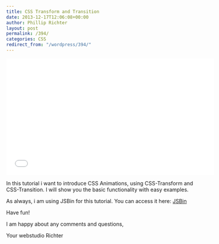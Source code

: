 ```yaml
---
title: CSS Transform and Transition
date: 2013-12-17T12:06:08+00:00
author: Phillip Richter
layout: post
permalink: /394/
categories: CSS
redirect_from: "/wordpress/394/"
---
```

<iframe width="560" height="315" src="//www.youtube.com/embed/IVIcOfQNyAc?rel=0" allowfullscreen="" frameborder="0"></iframe>

In this tutorial i want to introduce CSS Animations, using CSS-Transform and CSS-Transition. I will show you the basic functionality with easy examples.

As always, i am using JSBin for this tutorial. You can access it here: [JSBin](http://www.jsbin.com)

Have fun!

I am happy about any comments and questions,

Your webstudio Richter
